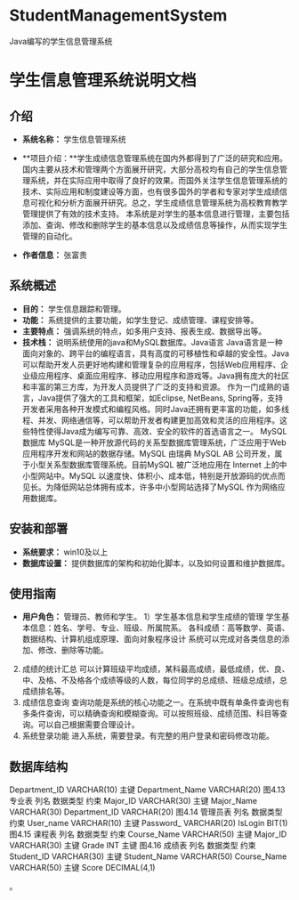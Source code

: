 # StudentManagementSystem
Java编写的学生信息管理系统


# 学生信息管理系统说明文档

## 介绍

- **系统名称：** 学生信息管理系统
- **项目介绍：**学生成绩信息管理系统在国内外都得到了广泛的研究和应用。国内主要从技术和管理两个方面展开研究，大部分高校均有自己的学生信息管理系统，并在实际应用中取得了良好的效果。而国外关注学生信息管理系统的技术、实际应用和制度建设等方面，也有很多国外的学者和专家对学生成绩信息可视化和分析方面展开研究。总之，学生成绩信息管理系统为高校教育教学管理提供了有效的技术支持。
本系统是对学生的基本信息进行管理，主要包括添加、查询、修改和删除学生的基本信息以及成绩信息等操作，从而实现学生管理的自动化。

- **作者信息：** 张富贵
  

## 系统概述

- **目的：** 学生信息跟踪和管理。
- **功能：** 系统提供的主要功能，如学生登记、成绩管理、课程安排等。
- **主要特点：** 强调系统的特点，如多用户支持、报表生成、数据导出等。
- **技术栈：** 说明系统使用的java和MySQL数据库。Java语言
Java语言是一种面向对象的、跨平台的编程语言，具有高度的可移植性和卓越的安全性。Java可以帮助开发人员更好地构建和管理复杂的应用程序，包括Web应用程序、企业级应用程序、桌面应用程序、移动应用程序和游戏等。Java拥有庞大的社区和丰富的第三方库，为开发人员提供了广泛的支持和资源。
作为一门成熟的语言，Java提供了强大的工具和框架，如Eclipse, NetBeans, Spring等，支持开发者采用各种开发模式和编程风格。同时Java还拥有更丰富的功能，如多线程、并发、网络通信等，可以帮助开发者构建更加高效和灵活的应用程序。这些特性使得Java成为编写可靠、高效、安全的软件的首选语言之一。
 MySQL数据库
MySQL是一种开放源代码的关系型数据库管理系统，广泛应用于Web应用程序开发和网站的数据存储。MySQL 由瑞典 MySQL AB 公司开发，属于小型关系型数据库管理系统。目前MySQL 被广泛地应用在 Internet 上的中小型网站中。MySQL 以速度快、体积小、成本低，特别是开放源码的优点而见长。为降低网站总体拥有成本，许多中小型网站选择了MySQL 作为网络应用数据库。

## 安装和部署
- **系统要求：** win10及以上
- **数据库设置：** 提供数据库的架构和初始化脚本，以及如何设置和维护数据库。

## 使用指南

- **用户角色：** 管理员、教师和学生。
1）学生基本信息和学生成绩的管理
学生基本信息：姓名、学号、专业、班级、所属院系。
各科成绩：高等数学、英语、数据结构、计算机组成原理、面向对象程序设计
系统可以完成对各类信息的添加、修改、删除等功能。
2) 成绩的统计汇总
可以计算班级平均成绩，某科最高成绩，最低成绩，优、良、中、及格、不及格各个成绩等级的人数，每位同学的总成绩、班级总成绩，总成绩排名等。
3) 成绩信息查询
查询功能是系统的核心功能之一。在系统中既有单条件查询也有多条件查询，可以精确查询和模糊查询。可以按照班级、成绩范围、科目等查询。可以自己根据需要合理设计。
4) 系统登录功能
进入系统，需要登录。有完整的用户登录和密码修改功能。

## 数据库结构
Department_ID	VARCHAR(10)	主键
Department_Name	VARCHAR(20)	
图4.13 专业表
列名	数据类型	约束
Major_ID	VARCHAR(30)	主键
Major_Name	VARCHAR(30)	
Department_ID	VARCHAR(20)	
图4.14 管理员表
列名	数据类型	约束
User_name	VARCHAR(10)	主键
Password_	VARCHAR(20)	
IsLogin	BIT(1)	
图4.15 课程表
列名	数据类型	约束
Course_Name	VARCHAR(50)	主键
Major_ID	VARCHAR(30)	主键
Grade	INT	主键
图4.16 成绩表
列名	数据类型	约束
Student_ID	VARCHAR(30)	主键
Student_Name	VARCHAR(50)	
Course_Name	VARCHAR(50)	主键
Score	DECIMAL(4,1)	



。





